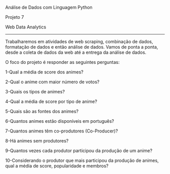 Análise de Dados com Linguagem Python

Projeto 7

Web Data Analytics

-------------------

Trabalharemos  em  atividades  de  web  scraping,  combinação  de  dados, formatação de dados e então análise de dados.
Vamos de ponta a ponta, desde a coleta de dados da web até a entrega da análise de dados.

O foco do projeto é responder as seguintes perguntas:


1-Qual a média de score dos animes?

2-Qual o anime com maior número de votos?

3-Quais os tipos de animes?

4-Qual a média de score por tipo de anime?

5-Quais são as fontes dos animes?

6-Quantos animes estão disponíveis em português?

7-Quantos animes têm co-produtores (Co-Producer)?

8-Há animes sem produtores?

9-Quantos vezes cada produtor participou da produção de um anime?

10-Considerando o produtor que mais participou da produção de animes, qual a média de score, popularidade e membros?

